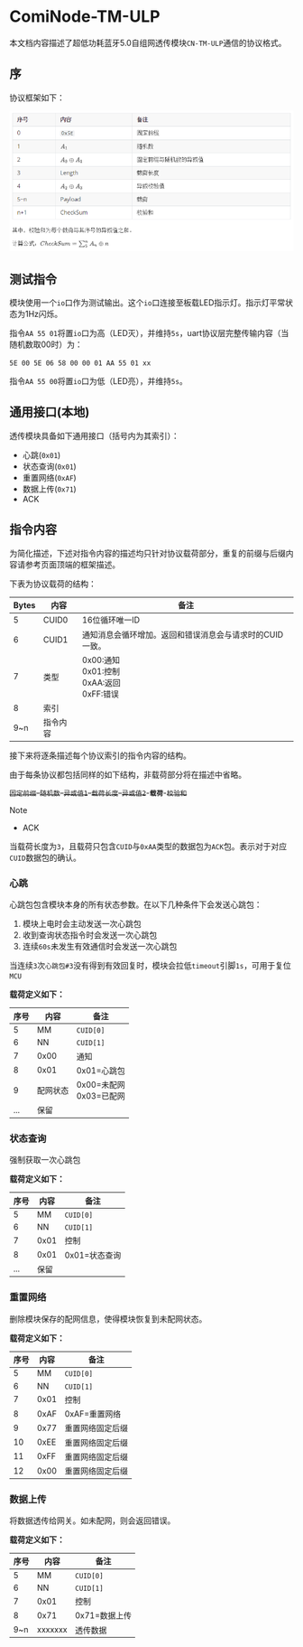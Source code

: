 # ComiNode-TM-ULP

本文档内容描述了超低功耗蓝牙5.0自组网透传模块`CN-TM-ULP`通信的协议格式。

## 序

协议框架如下：

![](./table_temp.png)



## 测试指令

模块使用一个`io`口作为测试输出。这个`io`口连接至板载LED指示灯。指示灯平常状态为1Hz闪烁。



指令`AA 55 01`将置`io`口为高（LED灭），并维持`5s`，uart协议层完整传输内容（当随机数取00时）为：

`5E 00 5E 06 58 00 00 01 AA 55 01 xx`



指令`AA 55 00`将置`io`口为低（LED亮），并维持`5s`。



## 通用接口(本地)

透传模块具备如下通用接口（括号内为其索引）：

- 心跳(`0x01`)
- 状态查询(`0x01`)
- 重置网络(`0xAF`)
- 数据上传(`0x71`)
- ACK



## 指令内容

为简化描述，下述对指令内容的描述均只针对协议载荷部分，重复的前缀与后缀内容请参考页面顶端的框架描述。

下表为协议载荷的结构：

| Bytes | 内容     | 备注                                                     |
| ----- | -------- | -------------------------------------------------------- |
| 5     | CUID0    | 16位循环唯一ID                                           |
| 6     | CUID1    | 通知消息会循环增加。返回和错误消息会与请求时的CUID一致。 |
| 7     | 类型     | 0x00:通知<br>0x01:控制<br>0xAA:返回<br>0xFF:错误         |
| 8     | 索引     |                                                          |
| 9~n   | 指令内容 |                                                          |

接下来将逐条描述每个协议索引的指令内容的结构。

由于每条协议都包括同样的如下结构，非载荷部分将在描述中省略。

~~`固定前缀`-`随机数`-`异或值1`-`载荷长度`-`异或值2`~~-**`载荷`**-~~`校验和`~~



> [!NOTE]
>
> - ACK
>
> 当载荷长度为`3`，且载荷只包含`CUID`与`0xAA`类型的数据包为`ACK`包。表示对于对应`CUID`数据包的确认。



### 心跳

心跳包包含模块本身的所有状态参数。在以下几种条件下会发送心跳包：

1. 模块上电时会主动发送一次心跳包
1. 收到查询状态指令时会发送一次心跳包
1. 连续`60s`未发生有效通信时会发送一次心跳包

当连续`3`次`心跳包#3`没有得到有效回复时，模块会拉低`timeout`引脚`1s`，可用于复位`MCU`

**载荷定义如下：**

| 序号 | 内容     | 备注                       |
| ---- | -------- | -------------------------- |
| 5    | MM       | `CUID[0]`                  |
| 6    | NN       | `CUID[1]`                  |
| 7    | 0x00     | 通知                       |
| 8    | 0x01     | 0x01=心跳包                |
| 9    | 配网状态 | 0x00=未配网<br>0x03=已配网 |
| ...  | 保留     |                            |



### 状态查询

强制获取一次心跳包

**载荷定义如下：**

| 序号 | 内容 | 备注          |
| ---- | ---- | ------------- |
| 5    | MM   | `CUID[0]`     |
| 6    | NN   | `CUID[1]`     |
| 7    | 0x01 | 控制          |
| 8    | 0x01 | 0x01=状态查询 |
| ...  | 保留 |               |



### 重置网络

删除模块保存的配网信息，使得模块恢复到未配网状态。

**载荷定义如下：**

| 序号 | 内容 | 备注             |
| ---- | ---- | ---------------- |
| 5    | MM   | `CUID[0]`        |
| 6    | NN   | `CUID[1]`        |
| 7    | 0x01 | 控制             |
| 8    | 0xAF | 0xAF=重置网络    |
| 9    | 0x77 | 重置网络固定后缀 |
| 10   | 0xEE | 重置网络固定后缀 |
| 11   | 0xFF | 重置网络固定后缀 |
| 12   | 0x00 | 重置网络固定后缀 |



### 数据上传

将数据透传给网关。如未配网，则会返回错误。

**载荷定义如下：**

| 序号 | 内容    | 备注          |
| ---- | ------- | ------------- |
| 5    | MM      | `CUID[0]`     |
| 6    | NN      | `CUID[1]`     |
| 7    | 0x01    | 控制          |
| 8    | 0x71    | 0x71=数据上传 |
| 9~n  | xxxxxxx | 透传数据      |

